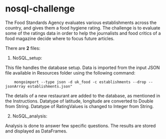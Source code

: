 # nosql-challenge
The Food Standards Agency evaluates various establishments across the country, and gives them a food hygiene rating. The challenge is to evaluate some of the ratings data in order to help the journalists and food critics of a food magazine decide where to focus future articles.

There are **2** files:
1. NoSQL_setup:

This file handles the database setup.  Data is imported from the input JSON file available in Resources folder using the following command:

        mongoimport --type json -d uk_food -c establishments --drop --jsonArray establishments.json"

The details of a new restaurant are added to the database, as mentioned in the Instructions. Datatype of latitude, longitude  are converted to Double from String. Datatype of RatingValues is changed to Integer from String.

2. NoSQL_analysis:

Analysis is done to answer few specific questions. The results are stored and displayed as DataFrames.